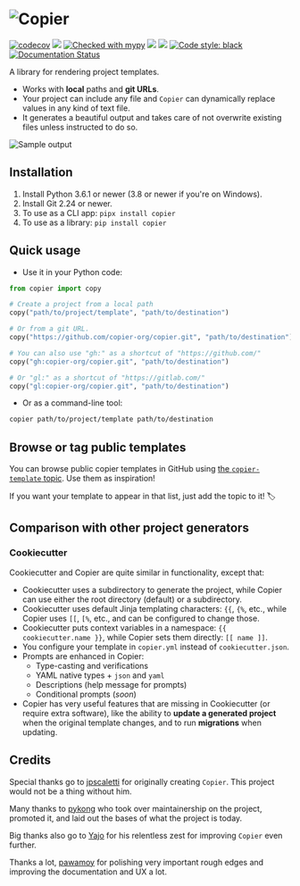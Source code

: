 # ![Copier](https://github.com/copier-org/copier/raw/master/img/copier-logotype.png)

[![codecov](https://codecov.io/gh/copier-org/copier/branch/master/graph/badge.svg)](https://codecov.io/gh/copier-org/copier)
![](https://github.com/copier-org/copier/workflows/CI/badge.svg)
[![Checked with mypy](http://www.mypy-lang.org/static/mypy_badge.svg)](http://mypy-lang.org/)
![](https://img.shields.io/pypi/pyversions/copier)
![](https://img.shields.io/pypi/v/copier)
[![Code style: black](https://img.shields.io/badge/code%20style-black-000000.svg)](https://github.com/psf/black)
[![Documentation Status](https://readthedocs.org/projects/copier/badge/?version=latest)](https://copier.readthedocs.io/en/latest/?badge=latest)

A library for rendering project templates.

- Works with **local** paths and **git URLs**.
- Your project can include any file and `Copier` can dynamically replace values in any
  kind of text file.
- It generates a beautiful output and takes care of not overwrite existing files unless
  instructed to do so.

![Sample output](https://github.com/copier-org/copier/raw/master/img/copier-output.png)

## Installation

1. Install Python 3.6.1 or newer (3.8 or newer if you're on Windows).
1. Install Git 2.24 or newer.
1. To use as a CLI app: `pipx install copier`
1. To use as a library: `pip install copier`

## Quick usage

- Use it in your Python code:

```python
from copier import copy

# Create a project from a local path
copy("path/to/project/template", "path/to/destination")

# Or from a git URL.
copy("https://github.com/copier-org/copier.git", "path/to/destination")

# You can also use "gh:" as a shortcut of "https://github.com/"
copy("gh:copier-org/copier.git", "path/to/destination")

# Or "gl:" as a shortcut of "https://gitlab.com/"
copy("gl:copier-org/copier.git", "path/to/destination")
```

- Or as a command-line tool:

```bash
copier path/to/project/template path/to/destination
```

## Browse or tag public templates

You can browse public copier templates in GitHub using
[the `copier-template` topic](https://github.com/topics/copier-template). Use them as
inspiration!

If you want your template to appear in that list, just add the topic to it! 🏷

## Comparison with other project generators

### Cookiecutter

Cookiecutter and Copier are quite similar in functionality, except that:

- Cookiecutter uses a subdirectory to generate the project, while Copier can use either
  the root directory (default) or a subdirectory.
- Cookiecutter uses default Jinja templating characters: `{{`, `{%`, etc., while Copier
  uses `[[`, `[%`, etc., and can be configured to change those.
- Cookiecutter puts context variables in a namespace: `{{ cookiecutter.name }}`, while
  Copier sets them directly: `[[ name ]]`.
- You configure your template in `copier.yml` instead of `cookiecutter.json`.
- Prompts are enhanced in Copier:
  - Type-casting and verifications
  - YAML native types + `json` and `yaml`
  - Descriptions (help message for prompts)
  - Conditional prompts (_soon_)
- Copier has very useful features that are missing in Cookiecutter (or require extra
  software), like the ability to **update a generated project** when the original
  template changes, and to run **migrations** when updating.

## Credits

Special thanks go to [jpscaletti](https://github.com/jpscaletti) for originally creating
`Copier`. This project would not be a thing without him.

Many thanks to [pykong](https://github.com/pykong) who took over maintainership on the
project, promoted it, and laid out the bases of what the project is today.

Big thanks also go to [Yajo](https://github.com/Yajo) for his relentless zest for
improving `Copier` even further.

Thanks a lot, [pawamoy](https://github.com/pawamoy) for polishing very important rough
edges and improving the documentation and UX a lot.
